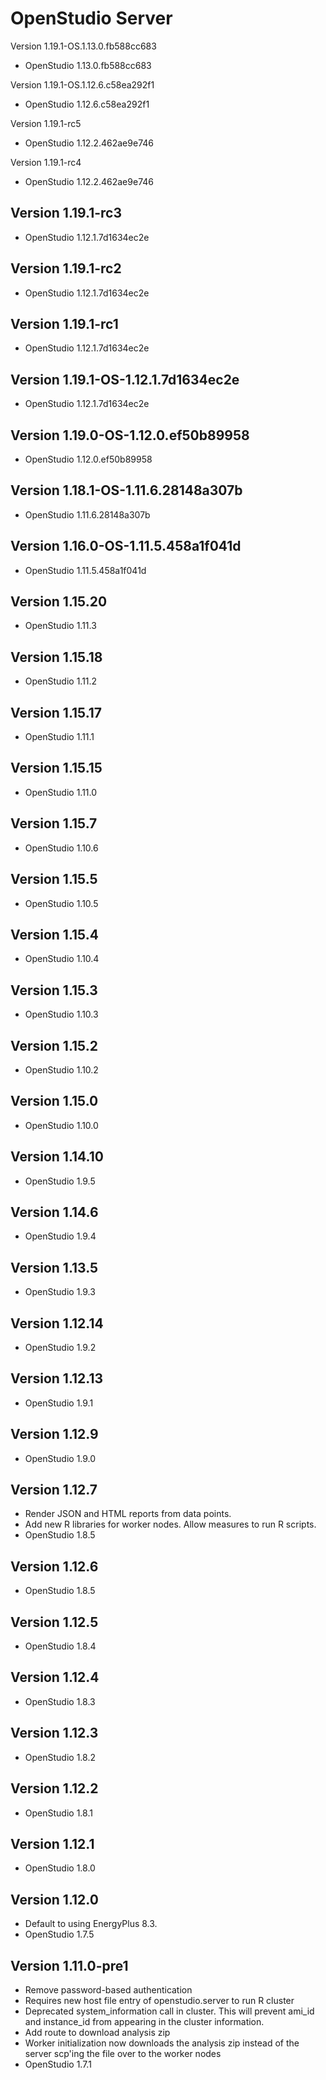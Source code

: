 OpenStudio Server
==================================
Version 1.19.1-OS.1.13.0.fb588cc683

* OpenStudio 1.13.0.fb588cc683

Version 1.19.1-OS.1.12.6.c58ea292f1

* OpenStudio 1.12.6.c58ea292f1

Version 1.19.1-rc5

* OpenStudio 1.12.2.462ae9e746

Version 1.19.1-rc4

* OpenStudio 1.12.2.462ae9e746

Version 1.19.1-rc3
--------------
* OpenStudio 1.12.1.7d1634ec2e

Version 1.19.1-rc2
--------------
* OpenStudio 1.12.1.7d1634ec2e

Version 1.19.1-rc1
--------------
* OpenStudio 1.12.1.7d1634ec2e

Version 1.19.1-OS-1.12.1.7d1634ec2e
--------------
* OpenStudio 1.12.1.7d1634ec2e

Version 1.19.0-OS-1.12.0.ef50b89958
--------------
* OpenStudio 1.12.0.ef50b89958

Version 1.18.1-OS-1.11.6.28148a307b
--------------
* OpenStudio 1.11.6.28148a307b

Version 1.16.0-OS-1.11.5.458a1f041d
--------------
* OpenStudio 1.11.5.458a1f041d

Version 1.15.20
--------------
* OpenStudio 1.11.3

Version 1.15.18
--------------
* OpenStudio 1.11.2

Version 1.15.17
--------------
* OpenStudio 1.11.1

Version 1.15.15
--------------
* OpenStudio 1.11.0

Version 1.15.7
--------------
* OpenStudio 1.10.6

Version 1.15.5
--------------
* OpenStudio 1.10.5

Version 1.15.4
--------------
* OpenStudio 1.10.4

Version 1.15.3
--------------
* OpenStudio 1.10.3

Version 1.15.2
--------------
* OpenStudio 1.10.2

Version 1.15.0
--------------
* OpenStudio 1.10.0

Version 1.14.10
--------------
* OpenStudio 1.9.5

Version 1.14.6
--------------
* OpenStudio 1.9.4

Version 1.13.5
--------------
* OpenStudio 1.9.3

Version 1.12.14
--------------
* OpenStudio 1.9.2

Version 1.12.13
--------------
* OpenStudio 1.9.1

Version 1.12.9
--------------
* OpenStudio 1.9.0

Version 1.12.7
--------------
* Render JSON and HTML reports from data points.
* Add new R libraries for worker nodes. Allow measures to run R scripts.
* OpenStudio 1.8.5

Version 1.12.6
--------------
* OpenStudio 1.8.5

Version 1.12.5
--------------
* OpenStudio 1.8.4

Version 1.12.4
--------------
* OpenStudio 1.8.3

Version 1.12.3
--------------
* OpenStudio 1.8.2

Version 1.12.2
--------------
* OpenStudio 1.8.1

Version 1.12.1
--------------
* OpenStudio 1.8.0

Version 1.12.0
--------------
* Default to using EnergyPlus 8.3.
* OpenStudio 1.7.5

Version 1.11.0-pre1
-------------------
* Remove password-based authentication
* Requires new host file entry of openstudio.server to run R cluster
* Deprecated system_information call in cluster. This will prevent ami_id and instance_id from appearing in the cluster information.
* Add route to download analysis zip
* Worker initialization now downloads the analysis zip instead of the server scp'ing the file over to the worker nodes
* OpenStudio 1.7.1
